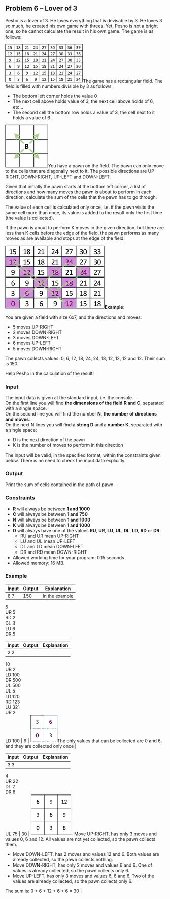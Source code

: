 Problem 6 – Lover of 3
----------------------

Pesho is a lover of 3. He loves everything that is devisable by 3. He loves 3 so much, he created his own game with threes. Yet, Pesho is not a bright one, so he cannot calculate the result in his own game. The game is as follows:

![](./imgs/field.png)The game has a rectangular field. The field is filled with numbers divisible by 3 as follows:

-   The bottom left corner holds the value 0
-   The next cell above holds value of 3, the next cell above holds of 6, etc…
-   The second cell the bottom row holds a value of 3, the cell next to it holds a value of 6

![](./imgs/moves.png)You have a pawn on the field. The pawn can only move to the cells that are diagonally next to it. The possible directions are UP-RIGHT, DOWN-RIGHT, UP-LEFT and DOWN-LEFT.

Given that initially the pawn starts at the bottom left corner, a list of directions and how many moves the pawn is about to perform in each direction, calculate the sum of the cells that the pawn has to go through.

The value of each cell is calculated only once, i.e. if the pawn visits the same cell more than once, its value is added to the result only the first time (the value is collected).

If the pawn is about to perform K moves in the given direction, but there are less than K cells before the edge of the field, the pawn performs as many moves as are available and stops at the edge of the field.

![](./imgs/example.png "Example")**Example**:

You are given a field with size 6x7, and the directions and moves:

-   5 moves UP-RIGHT
-   2 moves DOWN-RIGHT
-   3 moves DOWN-LEFT
-   6 moves UP-LEFT
-   5 moves DOWN-RIGHT

The pawn collects values: 0, 6, 12, 18, 24, 24, 18, 12, 12, 12 and 12. Their sum is 150.

Help Pesho in the calculation of the result!

### Input

The input data is given at the standard input, i.e. the console.  
On the first line you will find **the dimensions of the field** **R and C**, separated with a single space.  
On the second line you will find the number **N**, **the number of directions and moves**.  
On the next N lines you will find a **string D** and a **number K**, separated with a single space:  

-   D is the next direction of the pawn
-   K is the number of moves to perform in this direction

The input will be valid, in the specified format, within the constraints given below. There is no need to check the input data explicitly.

### Output

Print the sum of cells contained in the path of pawn.

### Constraints

-   **R** will always be between **1 and 1000**
-   **C** will always be between **1 and 750**
-   **N** will always be between **1 and 1000**
-   **K** will always be between **1 and 1000**
-   **D** will always have one of the values **RU**, **UR**, **LU**, **UL**, **DL**, **LD**, **RD** or **DR**:  
    -   RU and UR mean UP-RIGHT
    -   LU and UL mean UP-LEFT
    -   DL and LD mean DOWN-LEFT
    -   DR and RD mean DOWN-RIGHT
-   Allowed working time for your program: 0.15 seconds.
-   Allowed memory: 16 MB.

### Example

| **Input** | **Output** | **Explanation** |
|-----------|------------|-----------------|
|6 7        | 150        | In the example  |
5  
UR 5  
RD 2  
DL 3  
LU 6  
DR 5        

| **Input** | **Output** | **Explanation** |
|-----------|------------|-----------------|
|2 2  
10  
UR 2  
LD 100  
DR 500  
UL 500  
UL 5  
LD 120  
RD 123  
LU 321  
UR 2  
LD 100      | 6          | ![](./imgs/example2.png)The only values that can be collected are 0 and 6, and they are collected only once  |

| **Input** | **Output** | **Explanation** |
|-----------|------------|-----------------|
| 3 3  
4  
UR 22  
DL 2  
DR 8  
UL 75       | 30         | ![](./imgs/example3.png)-	Move UP-RIGHT, has only 3 moves and values 0, 6 and 12. All values are not yet collected, so the pawn collects them.  
-   Move DOWN-LEFT, has 2 moves and values 12 and 6. Both values are already collected, so the pawn collects nothing.  
-   Move DOWN-RIGHT, has only 2 moves and values 6 and 6. One of values is already collected, so the pawn collects only 6.  
-   Move UP-LEFT, has only 3 moves and values 6, 6 and 6. Two of the values are already collected, so the pawn collects only 6.   

The sum is: 0 + 6 + 12 + 6 + 6 = 30 |
